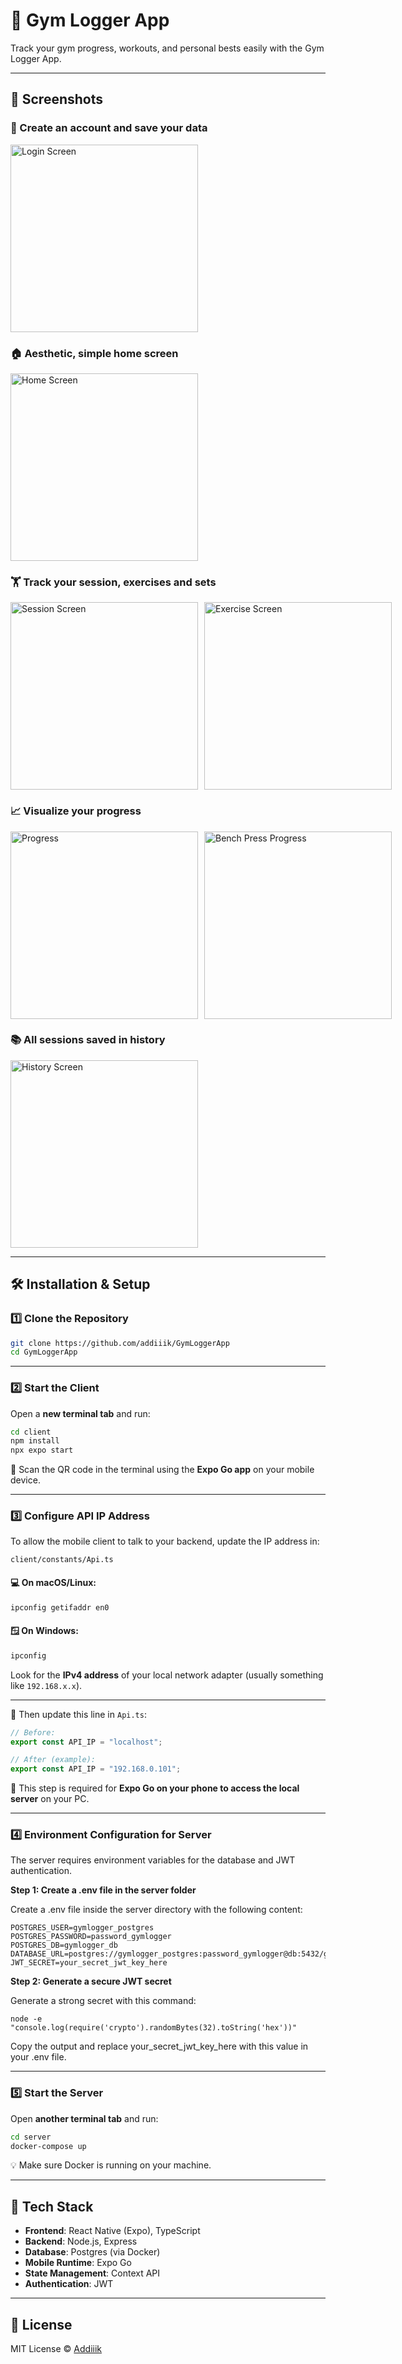 # 💪 Gym Logger App

Track your gym progress, workouts, and personal bests easily with the Gym Logger App.

---

## 📸 Screenshots

### 🔐 Create an account and save your data
<img src="client/assets/screenshots/Login.PNG" alt="Login Screen" width="300"/>

### 🏠 Aesthetic, simple home screen
<img src="client/assets/screenshots/Home.PNG" alt="Home Screen" width="300"/>

### 🏋️ Track your session, exercises and sets
<div style="display: flex; gap: 10px;">
  <img src="client/assets/screenshots/SessionScreen.PNG" alt="Session Screen" width="300"/>
  <img src="client/assets/screenshots/ExerciseScreen.PNG" alt="Exercise Screen" width="300"/>
</div>

### 📈 Visualize your progress
<div style="display: flex; gap: 10px;">
  <img src="client/assets/screenshots/Progress.PNG" alt="Progress" width="300"/>
  <img src="client/assets/screenshots/Progress-BP.PNG" alt="Bench Press Progress" width="300"/>
</div>

### 📚 All sessions saved in history
<img src="client/assets/screenshots/History.PNG" alt="History Screen" width="300"/>

---

## 🛠️ Installation & Setup

### 1️⃣ Clone the Repository

```bash
git clone https://github.com/addiiik/GymLoggerApp
cd GymLoggerApp
```

---

### 2️⃣ Start the Client

Open a **new terminal tab** and run:

```bash
cd client
npm install
npx expo start
```

📱 Scan the QR code in the terminal using the **Expo Go app** on your mobile device.

---

### 3️⃣ Configure API IP Address

To allow the mobile client to talk to your backend, update the IP address in:

```
client/constants/Api.ts
```

#### 💻 On macOS/Linux:

```bash
ipconfig getifaddr en0
```

#### 🪟 On Windows:

```bash
ipconfig
```

Look for the **IPv4 address** of your local network adapter (usually something like `192.168.x.x`).

---

🔁 Then update this line in `Api.ts`:

```ts
// Before:
export const API_IP = "localhost";

// After (example):
export const API_IP = "192.168.0.101";
```

📱 This step is required for **Expo Go on your phone to access the local server** on your PC.

---

### 4️⃣ Environment Configuration for Server

The server requires environment variables for the database and JWT authentication.

**Step 1: Create a .env file in the server folder**

Create a .env file inside the server directory with the following content:
```
POSTGRES_USER=gymlogger_postgres
POSTGRES_PASSWORD=password_gymlogger
POSTGRES_DB=gymlogger_db
DATABASE_URL=postgres://gymlogger_postgres:password_gymlogger@db:5432/gymlogger_db
JWT_SECRET=your_secret_jwt_key_here
```

**Step 2: Generate a secure JWT secret**

Generate a strong secret with this command:
```
node -e "console.log(require('crypto').randomBytes(32).toString('hex'))"
```
Copy the output and replace your_secret_jwt_key_here with this value in your .env file.

---

### 5️⃣ Start the Server

Open **another terminal tab** and run:

```bash
cd server
docker-compose up
```

💡 Make sure Docker is running on your machine.

---

## 🧪 Tech Stack

- **Frontend**: React Native (Expo), TypeScript
- **Backend**: Node.js, Express
- **Database**: Postgres (via Docker)
- **Mobile Runtime**: Expo Go
- **State Management**: Context API
- **Authentication**: JWT

---

## 📄 License

MIT License © [Addiiik](https://github.com/addiiik)
